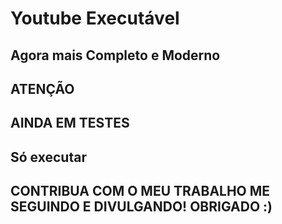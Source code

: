 # Youtube Executável
Agora mais Completo e Moderno
----------------------------
ATENÇÃO
----------------------------
AINDA EM TESTES
---------------------------
Só executar
---------------------------
CONTRIBUA COM O MEU TRABALHO
ME SEGUINDO E DIVULGANDO!
OBRIGADO :)
----------------------------
        

